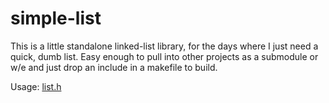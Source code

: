 # simple-list
This is a little standalone linked-list library, for the days where I just need a quick, dumb list. Easy enough to pull into other projects as a submodule or w/e and just drop an include in a makefile to build.

Usage: [list.h](/include/list.h)
